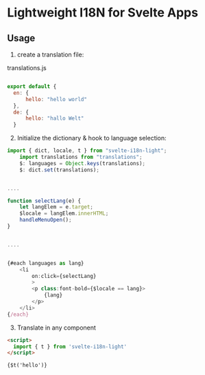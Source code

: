 # Lightweight I18N for Svelte Apps

## Usage

1. create a translation file:

translations.js

```js

export default {
  en: {
      hello: "hello world"
  },
  de: {
      hello: "hallo Welt"
  }

```

2. Initialize the dictionary & hook to language selection:

```js
import { dict, locale, t } from "svelte-i18n-light";
    import translations from "translations";
    $: languages = Object.keys(translations);
    $: dict.set(translations);


....

function selectLang(e) {
    let langElem = e.target;
    $locale = langElem.innerHTML;
    handleMenuOpen();
}


....


{#each languages as lang}
    <li
        on:click={selectLang}
        >
        <p class:font-bold={$locale == lang}>
            {lang}
        </p>
    </li>
{/each}

```

3. Translate in any component

```html
<script>
  import { t } from 'svelte-i18n-light'
</script>

{$t('hello')}
```
